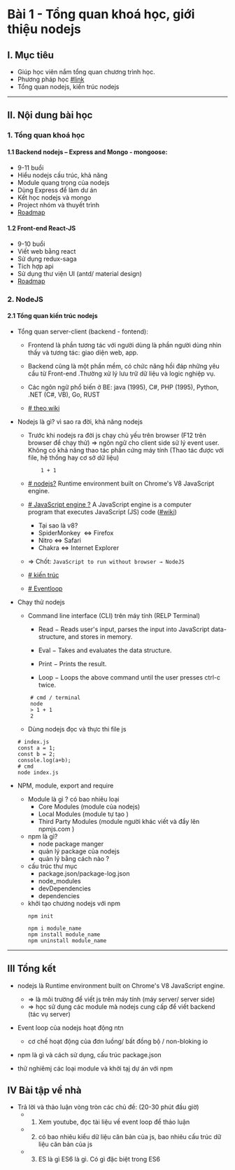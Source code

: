 # Bài 1 - Tổng quan khoá học, giới thiệu nodejs

## I. Mục tiêu

 *  Giúp học viên nắm tổng quan chương trình học.
 *  Phương pháp học [#link](https://www.youtube.com/watch?v=DpvYHLUiZpc)
 * Tổng quan nodejs, kiến trúc nodejs 
------
## II. Nội dung bài học 

### 1. Tổng quan khoá học 
#### 1.1 Backend nodejs – Express and Mongo - mongoose:
- 9-11 buổi 
- Hiểu nodejs cấu trúc, khả năng
- Module quang trọng của nodejs
- Dùng Express để làm dư án
- Kết học nodejs và mongo
- Project nhóm và thuyết trình
- [Roadmap](https://github.com/aliyr/Nodejs-Developer-Roadmap/blob/master/ReadMe.md)

#### 1.2 Front-end React-JS
- 9-10 buổi
- Viết web bằng react
- Sử dụng redux-saga
- Tích hợp api
- Sử dụng thư viện UI (antd/ material design)
- [Roadmap](https://github.com/adam-golab/react-developer-roadmap)

### 2. NodeJS

#### 2.1 Tổng quan kiến trúc nodejs

- Tổng quan server-client (backend - fontend): 
    *  Frontend là phần tương tác với người dùng là phần người dùng nhìn thấy và tương tác: giao diện web, app.

    * Backend cũng là một phần mềm, có chức năng hồi đáp những yêu cầu từ Front-end .Thường xử lý lưu trữ dữ liệu và logic nghiệp vụ.
    * Các ngôn ngữ phổ biến ở BE: java (1995), C#, PHP (1995), Python, .NET (C#, VB), Go, RUST

    * [# theo wiki](https://en.wikipedia.org/wiki/Front_end_and_back_end)

- Nodejs là gì? vì sao ra đời, khả năng nodejs 
    * Trước khi nodejs ra đời js chạy chủ yếu trên browser (F12 trên browser để chạy thử) => ngôn ngữ cho client side sử lý event user. Không có khả năng thao tác phần cứng máy tính (Thao tác được với file, hệ thống hay cơ sở dữ liệu)
        ```
            1 + 1
        ```
    
    * [# nodejs?](https://nodejs.org/en/) Runtime environment built on Chrome's V8 JavaScript engine.
    
    * [# JavaScript engine ?](https://www.youtube.com/watch?v=p-iiEDtpy6I
) A JavaScript engine is a computer program that executes JavaScript (JS) code ([#wiki](https://en.wikipedia.org/wiki/JavaScript_engine#:~:text=A%20JavaScript%20engine%20is%20a,every%20major%20browser%20has%20one.))
        * Tại sao là v8?
        * SpiderMonkey  <=> Firefox
        * Nitro <=> Safari
        * Chakra <=> Internet Explorer 


    * => Chốt:  ````JavaScript to run without browser → NodeJS ````
    * [# kiến trúc](https://blog.usejournal.com/nodejs-architecture-concurrency-model-f71da5f53d1d
)
    * [# Eventloop](https://www.youtube.com/watch?v=8aGhZQkoFbQ)
    
- Chạy thử nodejs 
    - Command line interface (CLI) trên máy tính (RELP Terminal)
        * Read − Reads user's input, parses the input into JavaScript data-structure, and stores in memory.

        * Eval − Takes and evaluates the data structure.

        * Print − Prints the result.

        * Loop − Loops the above command until the user presses ctrl-c twice.
    ```
        # cmd / terminal
        node
        > 1 + 1
        2
    ```
    - Dùng nodejs đọc và thực thi file js
    ```
    # index.js
    const a = 1;
    const b = 2;
    console.log(a+b);
    # cmd
    node index.js
    ```
- NPM, module, export and require
    - Module là gì ? có bao nhiêu loại
        * Core Modules (module của nodejs)
        * Local Modules (module tự tạo )
        * Third Party Modules (module người khác viết và đẩy lên npmjs.com )
    - npm là gì?
        * node package manger 
        * quản lý package của nodejs
        * quản lý bằng cách nào ?
    - cấu trúc thư mục
        * package.json/package-log.json
        * node_modules
        * devDependencies
        * dependencies
    - khởi tạo chương nodejs với npm
        ``` 
        npm init 

        npm i module_name
        npm install module_name
        npm uninstall module_name
        ```

-------
## III Tổng kết
- nodejs là Runtime environment built on Chrome's V8 JavaScript engine.
    -  => là môi trường để viết js trên máy tính (máy server/ server side)
    - => học sử dụng các module mà nodejs cung cấp để viết backend (tác vụ server)
- Event loop của nodejs hoạt động ntn
    - cơ chế hoạt động của đơn luồng/ bất đồng bộ / non-bloking io

- npm là gì và cách sử dụng, cấu trúc package.json
- thử nghiêmj các loại module và khởi tạj dự án với npm



## IV Bài tập về nhà
- Trả lời và thảo luận vòng tròn các chủ đề: (20-30 phút đầu giờ)
    - 1. Xem youtube, đọc tài liệu về event loop để thảo luận
    - 2. có bao nhiêu kiểu dữ liệu căn bản của js, bao nhiêu cấu trúc dữ liệu căn bản của js
    - 3. ES là gì ES6 là gì. Có gì đặc biệt trong ES6